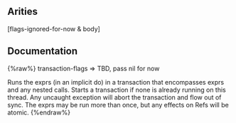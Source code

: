 ## Arities
[flags-ignored-for-now & body]

## Documentation
{%raw%}
transaction-flags => TBD, pass nil for now

  Runs the exprs (in an implicit do) in a transaction that encompasses
  exprs and any nested calls.  Starts a transaction if none is already
  running on this thread. Any uncaught exception will abort the
  transaction and flow out of sync. The exprs may be run more than
  once, but any effects on Refs will be atomic.
{%endraw%}
